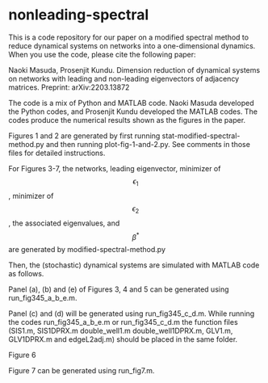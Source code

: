 # nonleading-spectral

This is a code repository for our paper on a modified spectral method to reduce dynamical systems on networks into a one-dimensional dynamics. When you use the code, please cite the following paper:

Naoki Masuda, Prosenjit Kundu.
Dimension reduction of dynamical systems on networks with leading and non-leading eigenvectors of adjacency matrices.
Preprint: arXiv:2203.13872

The code is a mix of Python and MATLAB code. Naoki Masuda developed the Python codes, and Prosenjit Kundu developed the MATLAB codes. The codes produce the numerical results shown as the figures in the paper.

Figures 1 and 2 are generated by first running stat-modified-spectral-method.py and then running plot-fig-1-and-2.py. See comments in those files for detailed instructions.

For Figures 3-7, the networks, leading eigenvector, minimizer of $$\epsilon_1$$, minimizer of $$\epsilon_2$$, the associated eigenvalues, and $$\beta^*$$ are generated by modified-spectral-method.py

Then, the (stochastic) dynamical systems are simulated with MATLAB code as follows.

Panel (a), (b) and (e) of Figures 3, 4 and 5 can be generated using run_fig345_a_b_e.m. 

Panel (c) and (d) will be generated using run_fig345_c_d.m. While running the codes run_fig345_a_b_e.m or run_fig345_c_d.m the function files (SIS1.m, SIS1DPRX.m double_well1.m double_well1DPRX.m, GLV1.m, GLV1DPRX.m and edgeL2adj.m) should be placed in the same folder.


Figure 6

Figure 7 can be generated using run_fig7.m.
